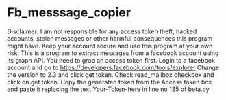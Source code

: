 # Fb_messsage_copier
Disclaimer: I am not responsible for any access token theft, hacked accounts, stolen messages or other harmful consequences this program 
might have. Keep your account secure and use this program at your own risk.
This is a program to extract messages from a facebook account using its graph API.
You need to grab an access token first. 
Login to a facebook account and go to https://developers.facebook.com/tools/explorer
Change the version to 2.3 and click get token.
Check read_mailbox checkbox and click on get token.
Copy the generated token from the Access token box and paste it replacing the text Your-Token-here in line no 135 of beta.py
